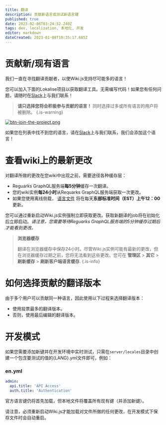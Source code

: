 ```yaml
---
title: 翻译
description: 贡献新语言或测试新语言键
published: true
date: 2023-02-06T03:24:52.240Z
tags: dev, localization, 本地化, 开发
editor: markdown
dateCreated: 2023-01-08T10:35:17.685Z
---
```


# 贡献新/现有语言

我们一直在寻找翻译贡献者，以使Wiki.js支持尽可能多的语言！

您可以加入下面的Lokalise项目以获取翻译工具。无需编写代码！如果您有任何问题，请随时在[Slack](https://wiki.requarks.io/slack)上与我们联系！

> **请只选择您将会积极参与贡献的语言！** 同时选择过多或所有语言的用户将被删除。
{.is-warning}

[![btn-join-the-project.png](/assets/buttons/btn-join-the-project.png)](https://lokalise.com/public/2994254859f751ea605a00.03473540/)

如果您在列表中找不到您的语言，请在[Slack](https://wiki.requarks.io/slack)上与我们联系，我们会添加这个语言！

# 查看wiki上的最新更改

对翻译所做的更改在您wiki中出现之前，需要途径各种缓存层：

- Reguarks GraphQL服务端**每5分钟**缓存一次翻译。
- 您的wiki实例**每24小时**从Requarks GraphQL服务端获取一次更改。
- 如果您使用离线侧载， [语言文件](https://github.com/Requarks/wiki-localization) 将在每天**东部标准时间（EST）上午12：00**更新。

您可以通过重新启动Wiki.js实例强制立即获取更改。获取新翻译的job将在初始化后立即启动。*请注意，您需要等待Reguarks GraphQL服务端的5分钟缓存过期后才能看到更改。*

> **浏览器缓存**
>
> 翻译在浏览器缓存中保存24小时。尽管Wiki.js实例可能有最新的更改，但在浏览器缓存过期之前，您将无法看到这些更改。您可在  **管理区** > **其它** > **刷新缓存** > **刷新客户端语言缓存**.
{.is-info}

# 如何选择贡献的翻译版本

由于多个用户可以贡献同一种语言，因此使用以下过程来选择翻译版本：

- 使用投票最多的翻译版本。
- 否则，使用最后编辑的翻译版本。

# 开发模式

如果您需要添加新键并在开发环境中实时测试，只需在`server/locales`目录中创建一个包含要测试的值的{LANG}.yml文件即可，例如：

### en.yml
```yml
admin:
  api.title: 'API Access'
  auth.title: 'Authentication'
```

官方语言键仍将首先加载，但本地文件将覆盖所有现有键（并添加新键）。

请注意，必须重新启动Wiki.js才能加载对文件所做的任何更改，在开发模式下保存文件时会自动重启。
